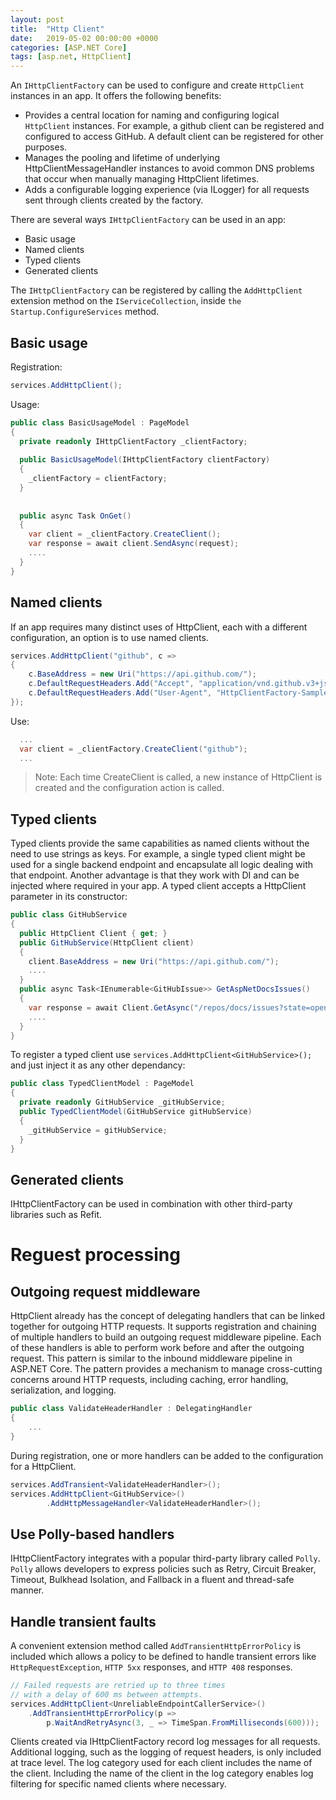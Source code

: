```yaml
---
layout: post
title:  "Http Client"
date:   2019-05-02 00:00:00 +0000
categories: [ASP.NET Core]
tags: [asp.net, HttpClient]
---
```


An `IHttpClientFactory` can be used to configure and create `HttpClient` instances in an app. It offers the following benefits:
 * Provides a central location for naming and configuring logical `HttpClient` instances. For example, a github client can be registered and configured to access GitHub. A default client can be registered for other purposes.
 * Manages the pooling and lifetime of underlying HttpClientMessageHandler instances to avoid common DNS problems that occur when manually managing HttpClient lifetimes.
 * Adds a configurable logging experience (via ILogger) for all requests sent through clients created by the factory.


There are several ways `IHttpClientFactory` can be used in an app:
 * Basic usage
 * Named clients
 * Typed clients
 * Generated clients


The `IHttpClientFactory` can be registered by calling the `AddHttpClient` extension method on the `IServiceCollection`, inside `the Startup.ConfigureServices` method.


## Basic usage

Registration:

```csharp
services.AddHttpClient();
```

Usage: 

```csharp
public class BasicUsageModel : PageModel
{
  private readonly IHttpClientFactory _clientFactory;
  
  public BasicUsageModel(IHttpClientFactory clientFactory)
  {
    _clientFactory = clientFactory;
  }
  
  
  public async Task OnGet()
  {
    var client = _clientFactory.CreateClient();
    var response = await client.SendAsync(request);
    ....                       
  }
}
```

## Named clients

If an app requires many distinct uses of HttpClient, each with a different configuration, an option is to use named clients.

```csharp
services.AddHttpClient("github", c =>
{
    c.BaseAddress = new Uri("https://api.github.com/");
    c.DefaultRequestHeaders.Add("Accept", "application/vnd.github.v3+json"); 
    c.DefaultRequestHeaders.Add("User-Agent", "HttpClientFactory-Sample");
});
```

Use:

```csharp
  ...
  var client = _clientFactory.CreateClient("github");
  ...
```
 > Note: Each time CreateClient is called, a new instance of HttpClient is created and the configuration action is called.




## Typed clients
Typed clients provide the same capabilities as named clients without the need to use strings as keys. For example, a single typed client might be used for a single backend endpoint and encapsulate all logic dealing with that endpoint. Another advantage is that they work with DI and can be injected where required in your app.
A typed client accepts a HttpClient parameter in its constructor:

```csharp
public class GitHubService
{
  public HttpClient Client { get; }
  public GitHubService(HttpClient client)
  {
    client.BaseAddress = new Uri("https://api.github.com/");
    ....
  }
  public async Task<IEnumerable<GitHubIssue>> GetAspNetDocsIssues()
  {
    var response = await Client.GetAsync("/repos/docs/issues?state=open");
    ....
  }
}
```

To register a typed client use `services.AddHttpClient<GitHubService>();`  and just inject it as any other dependancy:

``` csharp
public class TypedClientModel : PageModel
{
  private readonly GitHubService _gitHubService;
  public TypedClientModel(GitHubService gitHubService)
  {
    _gitHubService = gitHubService;
  }
}
```

## Generated clients

IHttpClientFactory can be used in combination with other third-party libraries such as Refit. 


# Reguest processing

## Outgoing request middleware

HttpClient already has the concept of delegating handlers that can be linked together for outgoing HTTP requests. It supports registration and chaining of multiple handlers to build an outgoing request middleware pipeline. Each of these handlers is able to perform work before and after the outgoing request. This pattern is similar to the inbound middleware pipeline in ASP.NET Core. The pattern provides a mechanism to manage cross-cutting concerns around HTTP requests, including caching, error handling, serialization, and logging.

```csharp
public class ValidateHeaderHandler : DelegatingHandler
{
    ...
}
```

During registration, one or more handlers can be added to the configuration for a HttpClient. 

```csharp
services.AddTransient<ValidateHeaderHandler>();
services.AddHttpClient<GitHubService>()
        .AddHttpMessageHandler<ValidateHeaderHandler>();
```


## Use Polly-based handlers
IHttpClientFactory integrates with a popular third-party library called `Polly`.  
`Polly` allows developers to express policies such as Retry, Circuit Breaker, Timeout, Bulkhead Isolation, and Fallback in a fluent and thread-safe manner.


## Handle transient faults
A convenient extension method called `AddTransientHttpErrorPolicy` is included which allows a policy to be defined to handle transient errors like `HttpRequestException`, `HTTP 5xx` responses, and `HTTP 408` responses.

```csharp
// Failed requests are retried up to three times 
// with a delay of 600 ms between attempts.
services.AddHttpClient<UnreliableEndpointCallerService>()
    .AddTransientHttpErrorPolicy(p => 
        p.WaitAndRetryAsync(3, _ => TimeSpan.FromMilliseconds(600))); 
```

Clients created via IHttpClientFactory record log messages for all requests. Additional logging, such as the logging of request headers, is only included at trace level.
The log category used for each client includes the name of the client. Including the name of the client in the log category enables log filtering for specific named clients where necessary.



